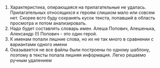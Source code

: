 <ol>
<li> Характеристика, опирающаяся на прилагательные не удалась. Прилагательных относящихся к героям слишком мало или совсем нет. Скорее всго буду сохранять кусок текста, попавший в область просмотра и потом анализировать.</li>
<li> Надо будет составлять словарь имен. Алеша Попович, Алешенька, Александр (!) Попович - это один герой.</li>
<li> К именам попали лишние слова, но их не так много в сравнении с вариантами одного имени</li>
<li> Оказывается не все файлы были построены по одному шаблону, поэтому в тексты попала лишняя информация. Легко решаемо ручным удалением</li>
</ol>
